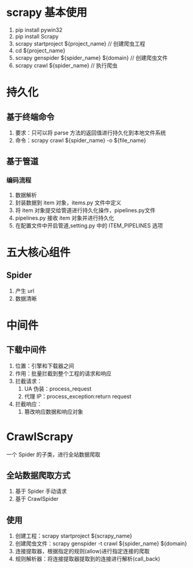 # scrapy 基本使用
1. pip install pywin32
2. pip install Scrapy
3. scrapy startproject ${project_name} // 创建爬虫工程
4. cd ${project_name}
5. scrapy genspider ${spider_name} ${domain} // 创建爬虫文件
6. scrapy crawl ${spider_name} // 执行爬虫
# 持久化
## 基于终端命令
1. 要求：只可以将 parse 方法的返回值进行持久化到本地文件系统
2. 命令：scrapy crawl ${spider_name} -o ${file_name}
## 基于管道
### 编码流程
1. 数据解析
2. 封装数据到 item 对象，items.py 文件中定义
3. 将 item 对象提交给管道进行持久化操作，pipelines.py文件
4. pipelines.py 接收 item 对象并进行持久化
5. 在配置文件中开启管道,setting.py 中的 ITEM_PIPELINES 选项
# 五大核心组件
## Spider
1. 产生 url
2. 数据清晰
## 
# 中间件
## 下载中间件
1. 位置：引擎和下载器之间
2. 作用：批量拦截到整个工程的请求和响应
3. 拦截请求：
    1. UA 伪装：process_request
    2. 代理 IP：process_exception:return request
4. 拦截响应：
    1. 篡改响应数据和响应对象
# CrawlScrapy
一个 Spider 的子类，进行全站数据爬取
## 全站数据爬取方式
1. 基于 Spider 手动请求
2. 基于 CrawlSpider
## 使用
1. 创建工程：scrapy startproject ${scrapy_name}
2. 创建爬虫文件：scrapy genspider -t crawl ${spider_name} ${domain}
3. 连接提取器，根据指定的规则(allow)进行指定连接的爬取
4. 规则解析器：将连接提取器提取到的连接进行解析(call_back)
